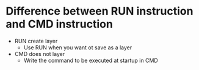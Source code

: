 # Difference between RUN instruction and CMD instruction
- RUN create layer
  - Use RUN when you want ot save as a layer
- CMD does not layer
  - Write the command to be executed at startup in CMD